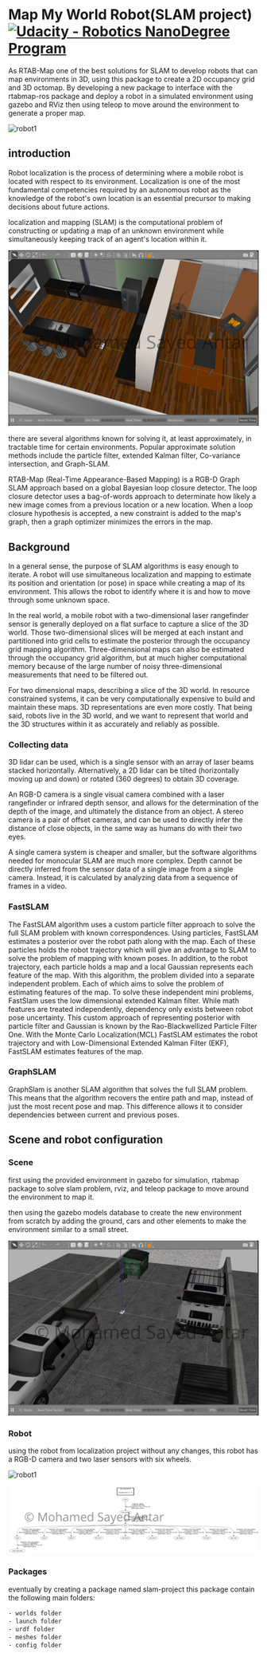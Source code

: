 # Map My World Robot(SLAM project) [![Udacity - Robotics NanoDegree Program](https://s3-us-west-1.amazonaws.com/udacity-robotics/Extra+Images/RoboND_flag.png)](https://www.udacity.com/robotics)


As RTAB-Map one of the best solutions for SLAM to develop robots that can map environments in 3D, using this package to
create a 2D occupancy grid and 3D octomap. By developing a new package to interface with the rtabmap-ros package and deploy a
robot in a simulated environment using gazebo and RViz then using teleop to move around the environment to generate a proper map.

![robot1](https://s3.amazonaws.com/video.udacity-data.com/topher/2018/February/5a820888_giphy/giphy.gif)


## introduction

Robot localization is the process of determining where a mobile robot is located with respect to its environment. Localization is one of the most fundamental competencies required by an autonomous robot as the knowledge of the robot's own location is an essential precursor to making decisions about future actions.

localization and mapping (SLAM) is the computational problem of constructing or updating a map of an unknown environment while simultaneously keeping track of an agent's location within it.

![robot1](https://github.com/mohamedsayedantar/slam_project/blob/master/images/gazebo1.png)

there are several algorithms known for solving it, at least approximately, in tractable time for certain environments. Popular approximate solution methods include the particle filter, extended Kalman filter, Co-variance intersection, and Graph-SLAM.

RTAB-Map (Real-Time Appearance-Based Mapping) is a RGB-D Graph SLAM approach based on a global Bayesian loop closure detector. The loop closure detector uses a bag-of-words approach to determinate how likely a new image comes from a previous location or a new location. When a loop closure hypothesis is accepted, a new constraint is added to the map's graph, then a graph optimizer minimizes the errors in the map.


## Background

In a general sense, the purpose of SLAM algorithms is easy enough to iterate. A robot will use simultaneous localization and mapping to estimate its position and orientation (or pose) in space while creating a map of its environment. This allows the robot to identify where it is and how to move through some unknown space.

In the real world, a mobile robot with a two-dimensional laser rangefinder sensor is generally deployed on a flat surface to capture a slice of the 3D world. Those two-dimensional slices will be merged at each instant and partitioned into grid cells to estimate the posterior through the occupancy grid mapping algorithm. Three-dimensional maps can also be estimated through the occupancy grid algorithm, but at much higher computational memory because of the large number of noisy three-dimensional measurements that need to be filtered out.

For two dimensional maps, describing a slice of the 3D world. In resource constrained systems, it can be very computationally expensive to build and maintain these maps. 3D representations are even more costly. That being said, robots live in the 3D world, and we want to represent that world and the 3D structures within it as accurately and reliably as possible.

### Collecting data
3D lidar can be used, which is a single sensor with an array of laser beams stacked horizontally. Alternatively, a 2D lidar can be tilted (horizontally moving up and down) or rotated (360 degrees) to obtain 3D coverage.

An RGB-D camera is a single visual camera combined with a laser rangefinder or infrared depth sensor, and allows for the determination of the depth of the image, and ultimately the distance from an object. A stereo camera is a pair of offset cameras, and can be used to directly infer the distance of close objects, in the same way as humans do with their two eyes.

A single camera system is cheaper and smaller, but the software algorithms needed for monocular SLAM are much more complex. Depth cannot be directly inferred from the sensor data of a single image from a single camera. Instead, it is calculated by analyzing data from a sequence of frames in a video.

### FastSLAM

The FastSLAM algorithm uses a custom particle filter approach to solve the full SLAM problem with known correspondences. Using particles, FastSLAM estimates a posterior over the robot path along with the map. Each of these particles holds the robot trajectory which will give an advantage to SLAM to solve the problem of mapping with known poses. In addition, to the robot trajectory, each particle holds a map and a local Gaussian represents each feature of the map. With this algorithm, the problem divided into a separate independent problem. Each of which aims to solve the problem of estimating features of the map. To solve these independent mini problems, FastSlam uses the low dimensional extended Kalman filter. While math features are treated independently, dependency only exists between robot pose uncertainty. This custom approach of representing posterior with particle filter and Gaussian is known by the Rao-Blackwellized Particle Filter One. With the Monte Carlo Localization(MCL) FastSLAM estimates the robot trajectory and with Low-Dimensional Extended Kalman Filter (EKF), FastSLAM estimates features of the map.

### GraphSLAM

GraphSlam is another SLAM algorithm that solves the full SLAM problem. This means that the algorithm recovers the entire path and map, instead of just the most recent pose and map. This difference allows it to consider dependencies between current and previous poses.


## Scene and robot configuration

### Scene

first using the provided environment in gazebo for simulation, rtabmap package to solve slam problem, rviz, and teleop package to move around the environment to map it.

then using the gazebo models database to create the new environment from scratch by adding the ground, cars and other elements to make the environment similar to a small street.

![robot1](https://github.com/mohamedsayedantar/slam_project/blob/master/images/gazebo2.png)

### Robot

using the robot from localization project without any changes, this robot has a RGB-D camera and two laser sensors with six wheels.

![robot1](https://github.com/mohamedsayedantar/udacity_bot/blob/master/images/R14.png)

![robot1](https://github.com/mohamedsayedantar/slam_project/blob/master/images/frames.png)

### Packages

eventually by creating a package named slam-project this package contain the following main folders: 

    - worlds folder
    - launch folder
    - urdf folder
    - meshes folder
    - config folder
    
    





































